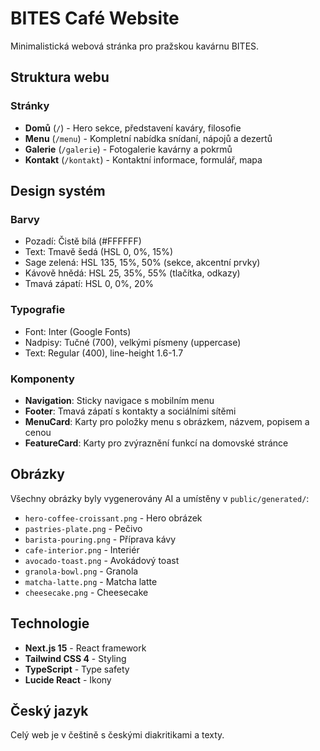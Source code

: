 # BITES Café Website

Minimalistická webová stránka pro pražskou kavárnu BITES.

## Struktura webu

### Stránky
- **Domů** (`/`) - Hero sekce, představení kaváry, filosofie
- **Menu** (`/menu`) - Kompletní nabídka snídaní, nápojů a dezertů
- **Galerie** (`/galerie`) - Fotogalerie kavárny a pokrmů
- **Kontakt** (`/kontakt`) - Kontaktní informace, formulář, mapa

## Design systém

### Barvy
- Pozadí: Čistě bílá (#FFFFFF)
- Text: Tmavě šedá (HSL 0, 0%, 15%)
- Sage zelená: HSL 135, 15%, 50% (sekce, akcentní prvky)
- Kávově hnědá: HSL 25, 35%, 55% (tlačítka, odkazy)
- Tmavá zápatí: HSL 0, 0%, 20%

### Typografie
- Font: Inter (Google Fonts)
- Nadpisy: Tučné (700), velkými písmeny (uppercase)
- Text: Regular (400), line-height 1.6-1.7

### Komponenty
- **Navigation**: Sticky navigace s mobilním menu
- **Footer**: Tmavá zápatí s kontakty a sociálními sítěmi
- **MenuCard**: Karty pro položky menu s obrázkem, názvem, popisem a cenou
- **FeatureCard**: Karty pro zvýraznění funkcí na domovské stránce

## Obrázky

Všechny obrázky byly vygenerovány AI a umístěny v `public/generated/`:
- `hero-coffee-croissant.png` - Hero obrázek
- `pastries-plate.png` - Pečivo
- `barista-pouring.png` - Příprava kávy
- `cafe-interior.png` - Interiér
- `avocado-toast.png` - Avokádový toast
- `granola-bowl.png` - Granola
- `matcha-latte.png` - Matcha latte
- `cheesecake.png` - Cheesecake

## Technologie

- **Next.js 15** - React framework
- **Tailwind CSS 4** - Styling
- **TypeScript** - Type safety
- **Lucide React** - Ikony

## Český jazyk

Celý web je v češtině s českými diakritikami a texty.
